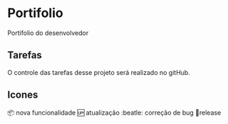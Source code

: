 # Portifolio

Portifolio do desenvolvedor

## Tarefas

O controle das tarefas desse projeto será realizado no gitHub.

## Icones

:package: nova funcionalidade
:up: atualização 
:beatle: correção de bug
:checkered_flag:release
